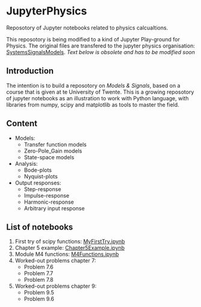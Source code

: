 # JupyterPhysics
Reposotory of Jupyter notebooks related to physics calcualtions. 

This reposotory is being modified to a kind of Jupyter Play-ground for Physics. 
The original files are transfered to the jupyter physics organisation: [SystemsSignalsModels](https://github.com/jupyterphysics/SystemsSignalsModels).
*Text below is obsolete and has to be modified soon*
## Introduction
The intention is to build a reposotory on *Models & Signals*, based on a course that is given at te University of Twente. 
This is a growing reposotory of jupyter notebooks as an illustration to work with Python language, with libraries from numpy, scipy and matplotlib as tools to master the field. 
## Content
* Models:
  * Transfer function models
  * Zero-Pole_Gain models
  * State-space models
* Analysis:
  * Bode-plots
  * Nyquist-plots
* Output responses:
  * Step-response
  * Impulse-response
  * Harmonic-response
  * Arbitrary input response
  
## List of notebooks
1. First try of scipy functions: [MyFirstTry.ipynb](https://github.com/jwjvsr/JupyterPhysics/blob/master/MyFirstTry.ipynb) 
2. Chapter 5 example: [Chapter5Example.ipynb](https://github.com/jwjvsr/JupyterPhysics/blob/master/Chapter5Example.ipynb)
3. Module M4 functions: [M4Functions.ipynb](https://github.com/jwjvsr/JupyterPhysics/blob/master/M4Functions.ipynb)
4. Worked-out problems chapter 7:
   * Problem 7.6
   * Problem 7.7
   * Problem 7.8
5. Worked-out problems chapter 9:
   * Problem 9.5
   * Problem 9.6
